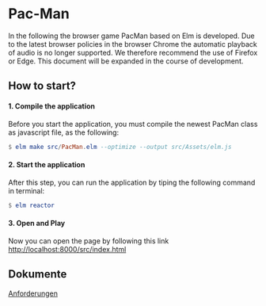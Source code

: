 # Pac-Man

In the following the browser game PacMan based on Elm is developed. Due to the latest browser policies in the browser Chrome the automatic playback of audio is no longer supported. We therefore recommend the use of Firefox or Edge. This document will be expanded in the course of development.

## How to start?

#### 1.  Compile the application
Before you start the application, you must compile the newest PacMan class as javascript file, as the following:

```elm
$ elm make src/PacMan.elm --optimize --output src/Assets/elm.js
```

#### 2.  Start the application
After this step, you can run the application by tiping the following command in terminal:
```elm
$ elm reactor
```

#### 3.  Open and Play
Now you can open the page by following this link [http://localhost:8000/src/index.html](http://localhost:8000/src/index.html)

## Dokumente
[Anforderungen](https://git.jt-networker.myds.me/tkramer/elm-pacman/wikis/Anforderungen)